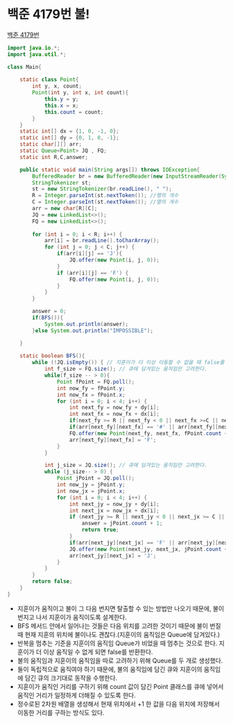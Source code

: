 # 백준 4179번 불!
[백준 4179번](https://www.acmicpc.net/problem/4179)
```java
import java.io.*;
import java.util.*;

class Main{
    
    static class Point{
        int y, x, count;
        Point(int y, int x, int count){
            this.y = y;
            this.x = x;
            this.count = count;
        }
    }
    static int[] dx = {1, 0, -1, 0};
    static int[] dy = {0, 1, 0, -1};
    static char[][] arr;
    static Queue<Point> JQ , FQ;
    static int R,C,answer;

    public static void main(String args[]) throws IOException{
        BufferedReader br = new BufferedReader(new InputStreamReader(System.in));
        StringTokenizer st;
        st = new StringTokenizer(br.readLine(), " ");
        R = Integer.parseInt(st.nextToken()); //행의 개수
        C = Integer.parseInt(st.nextToken()); //열의 개수
        arr = new char[R][C];
        JQ = new LinkedList<>();
        FQ = new LinkedList<>();
        
        for (int i = 0; i < R; i++) {
            arr[i] = br.readLine().toCharArray();
            for (int j = 0; j < C; j++) {
                if(arr[i][j] == 'J'){
                    JQ.offer(new Point(i, j, 0));
                }
                if (arr[i][j] == 'F') {
                    FQ.offer(new Point(i, j, 0));
                }
            }
        }

        answer = 0;
        if(BFS()){
            System.out.println(answer);
        }else System.out.println("IMPOSSIBLE");

    }
    
    static boolean BFS(){
        while (!JQ.isEmpty()) { // 지훈이가 더 이상 이동할 수 없을 때 false를 반환한다.
            int f_size = FQ.size(); // 큐에 담겨있는 움직임만 고려한다.
            while(f_size -- > 0){
                Point fPoint = FQ.poll();
                int now_fy = fPoint.y;
                int now_fx = fPoint.x;
                for (int i = 0; i < 4; i++) {
                    int next_fy = now_fy + dy[i];
                    int next_fx = now_fx + dx[i];
                    if(next_fy >= R || next_fy < 0 || next_fx >=C || next_fx < 0) continue;
                    if(arr[next_fy][next_fx] == '#' || arr[next_fy][next_fx] == 'F') continue;
                    FQ.offer(new Point(next_fy, next_fx, fPoint.count + 1)); // fPoint.count는 없어도 된다.(설계상 필요)
                    arr[next_fy][next_fx] = 'F';
                }
            }

            int j_size = JQ.size(); // 큐에 담겨있는 움직임만 고려한다.
            while (j_size-- > 0) {
                Point jPoint = JQ.poll();
                int now_jy = jPoint.y;
                int now_jx = jPoint.x;
                for (int i = 0; i < 4; i++) {
                    int next_jy = now_jy + dy[i];
                    int next_jx = now_jx + dx[i];
                    if (next_jy >= R || next_jy < 0 || next_jx >= C || next_jx < 0) { //다음으로 이동하는 지훈은 arr에서 벗어나면 탈출한 것으로 본다.
                        answer = jPoint.count + 1;
                        return true;
                    }
                    if(arr[next_jy][next_jx] == 'F' || arr[next_jy][next_jx] == '#' || arr[next_jy][next_jx] == 'J') continue;
                    JQ.offer(new Point(next_jy, next_jx, jPoint.count + 1));
                    arr[next_jy][next_jx] = 'J';
                }
            }
        }
        return false;
    }
}
```
* 지훈이가 움직이고 불이 그 다음 번지면 탈출할 수 있는 방법만 나오기 때문에, 불이 번지고 나서 지훈이가 움직이도록 설계한다.
* BFS 메서드 안에서 일어나는 것들은 다음 위치를 고려한 것이기 때문에 불이 번질 때 현재 지훈의 위치에 불이나도 괜찮다.(지훈이의 움직임은 Queue에 담겨있다.)
* 반복을 멈추는 기준을 지훈이의 움직임 Queue가 비었을 때 멈추는 것으로 한다. 지훈이가 더 이상 움직일 수 없게 되면 false를 반환한다.
* 불의 움직임과 지훈이의 움직임을 따로 고려하기 위해 Queue를 두 개로 생성했다.
* 둘이 독립적으로 움직여야 하기 때문에, 불의 움직임에 담긴 큐와 지훈이의 움직임에 담긴 큐의 크기대로 동작을 수행한다.
* 지훈이가 움직인 거리를 구하기 위해 count 값이 담긴 Point 클래스를 큐에 넣어서 움직인 거리가 일정하게 더해질 수 있도록 한다. 
* 정수로된 2차원 배열을 생성해서 현재 위치에서 +1 한 값을 다음 위치에 저장해서 이동한 거리를 구하는 방식도 있다.